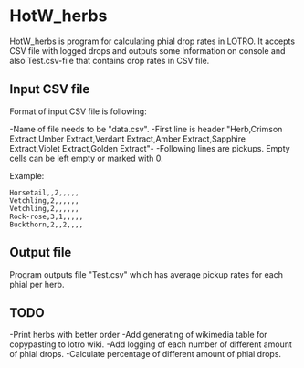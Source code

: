 # HotW_herbs

HotW_herbs is program for calculating phial drop rates in LOTRO. It accepts CSV file with logged drops
and outputs some information on console and also Test.csv-file that contains drop rates in CSV file.

## Input CSV file

Format of input CSV file is following:

-Name of file needs to be "data.csv".
-First line is header "Herb,Crimson Extract,Umber Extract,Verdant Extract,Amber Extract,Sapphire Extract,Violet Extract,Golden Extract"-
-Following lines are pickups. Empty cells can be left empty or marked with 0.

Example:

```Herb,Crimson Extract,Umber Extract,Verdant Extract,Amber Extract,Sapphire Extract,Violet Extract,Golden Extract
Horsetail,,2,,,,,
Vetchling,2,,,,,,
Vetchling,2,,,,,,
Rock-rose,3,1,,,,,
Buckthorn,2,,2,,,,
```

## Output file

Program outputs file "Test.csv" which has average pickup rates for each phial per herb.

## TODO
-Print herbs with better order
-Add generating of wikimedia table for copypasting to lotro wiki.
-Add logging of each number of different amount of phial drops.
-Calculate percentage of different amount of phial drops.